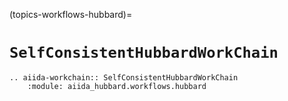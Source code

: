 (topics-workflows-hubbard)=

# `SelfConsistentHubbardWorkChain`

```{eval-rst}
.. aiida-workchain:: SelfConsistentHubbardWorkChain
    :module: aiida_hubbard.workflows.hubbard
```

